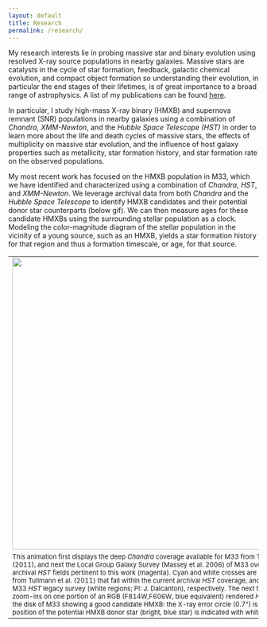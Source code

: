 ```yaml
---
layout: default
title: Research
permalink: /research/
---
```



My research interests lie in probing massive star and binary evolution using resolved X-ray source populations in nearby galaxies. Massive stars are catalysts in the cycle of star formation, feedback, galactic chemical evolution, and compact object formation so understanding their evolution, in particular the end stages of their lifetimes, is of great importance to a broad range of astrophysics. A list of my publications can be found [here](http://adsabs.harvard.edu/cgi-bin/nph-abs_connect?return_req=no_params&author=Garofali,%20Kristen%20R.%20A.&db_key=PR). 

In particular, I study high-mass X-ray binary (HMXB) and supernova remnant (SNR) populations in nearby galaxies using a combination of *Chandra*, *XMM-Newton*, and the *Hubble Space Telescope (HST)* in order to learn more about the life and death cycles of massive stars, the effects of multiplicity on massive star evolution, and the influence of host galaxy properties such as metallicity, star formation history, and star formation rate on the observed populations.

My most recent work has focused on the HMXB population in M33, which we have identified and characterized using a combination of *Chandra*, *HST*, and *XMM-Newton*. We leverage archival data from both *Chandra* and the *Hubble Space Telescope* to identify HMXB candidates and their potential donor star counterparts (below gif). We can then measure ages for these candidate HMXBs using the surrounding stellar population as a clock. Modeling the color-magnitude diagram of the stellar population in the vicinity of a young source, such as an HMXB, yields a star formation history for that region and thus a formation timescale, or age, for that source.


<table class="image" align="center">
<tr><td><img src="../images/m33coverage.gif" height="588px" width="600px"></td></tr>
<tr><td class="caption" style="width: 345px"><font size="2">This animation first displays the deep <i>Chandra</i> coverage available for M33 from Tullmann et al. (2011), and next the Local Group Galaxy Survey (Massey et al. 2006) of M33 overlaid with the archival <i>HST</i> fields pertinent to this work (magenta). Cyan and white crosses are X-ray sources from Tullmann et al. (2011) that fall within the current archival <i>HST</i> coverage, and the  upcoming M33 <i>HST</i> legacy survey (white regions; PI: J. Dalcanton), respectively. The next two frames are zoom-ins on one portion of an RGB (F814W,F606W, blue equivalent) rendered <i>HST</i> ACS field in the disk of M33 showing a good candidate HMXB: the X-ray error circle (0.7") is in white, and the position of the potential HMXB donor star (bright, blue star) is indicated with white arrow).</font></td></tr>
</table><br>






